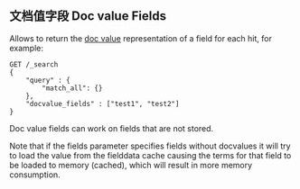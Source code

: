 ## 文档值字段 Doc value Fields

Allows to return the [doc value](doc-values.html) representation of a field for each hit, for example:
    
    
    GET /_search
    {
        "query" : {
            "match_all": {}
        },
        "docvalue_fields" : ["test1", "test2"]
    }

Doc value fields can work on fields that are not stored.

Note that if the fields parameter specifies fields without docvalues it will try to load the value from the fielddata cache causing the terms for that field to be loaded to memory (cached), which will result in more memory consumption.
